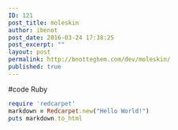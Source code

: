 ```yaml
---
ID: 121
post_title: moleskin
author: ibenot
post_date: 2016-03-24 17:38:25
post_excerpt: ""
layout: post
permalink: http://bnotteghem.com/dev/moleskin/
published: true
---
```


#code Ruby
```ruby
require 'redcarpet'
markdown = Redcarpet.new("Hello World!")
puts markdown.to_html
```

